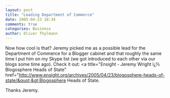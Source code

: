 ```yaml
---
layout: post
title: "Leading Department of Commerce"
date: 2005-04-23 18:34
comments: true
categories: Business
author: Oliver Thylmann
---
```



Now how cool is that? Jeremy picked me as a possible lead for the Department of Commerce for a Blogger cabinet and that roughly the same time I put him on my Skype list (we got introduced to each other via our blogs some time ago). Check it out: &lt;a title=&quot;Ensight - Jeremy Wright ï¿½ Blogosphere Heads of State&quot; href=&quot;http://www.ensight.org/archives/2005/04/23/blogosphere-heads-of-state/&quot;&gt;Blogosphere Heads of State.

Thanks Jeremy.

